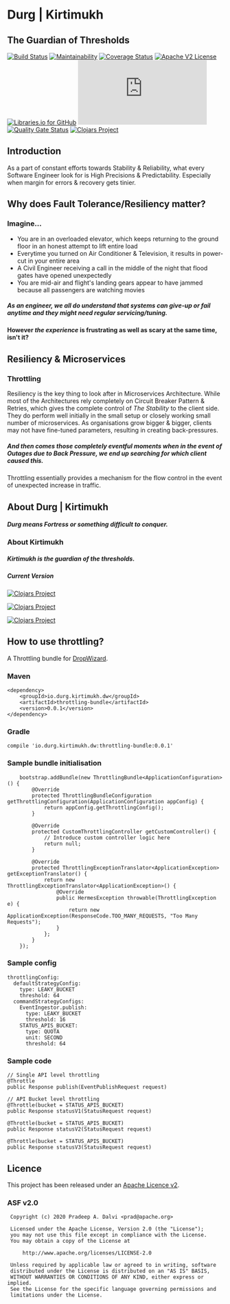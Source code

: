 # Durg | Kirtimukh
## The Guardian of Thresholds

[![Build Status](https://travis-ci.org/pradurg/kirtimukh.svg?branch=develop)](https://travis-ci.org/pradurg/kirtimukh)
[![Maintainability](https://api.codeclimate.com/v1/badges/69d188353b29f9352a34/maintainability)](https://codeclimate.com/github/pradurg/kirtimukh/maintainability)
[![Coverage Status](https://coveralls.io/repos/pradurg/kirtimukh/badge.svg)](https://coveralls.io/r/pradurg/kirtimukh)
[![Apache V2 License](http://img.shields.io/badge/license-Apache%20V2-blue.svg)](//github.com/pradurg/kirtimukh/blob/develop/LICENSE)
[![Libraries.io for GitHub](https://img.shields.io/librariesio/github/pradurg/kirtimukh.svg)](https://libraries.io/github/pradurg/kirtimukh)
[![Analytics](https://ga-beacon.appspot.com/UA-181243333-1/pradurg/kirtimukh/README.md)](https://github.com/igrigorik/ga-beacon)
[![Quality Gate Status](https://sonarcloud.io/api/project_badges/measure?project=pradurg_kirtimukh&metric=alert_status)](https://sonarcloud.io/dashboard?id=pradurg_kirtimukh)
[![Clojars Project](https://img.shields.io/clojars/v/io.durg.kirtimukh/kirtimukh.svg)](https://clojars.org/io.durg.kirtimukh/kirtimukh)

<!--
[![Test Coverage](https://api.codeclimate.com/v1/badges/69d188353b29f9352a34/test_coverage)](https://codeclimate.com/github/pradurg/kirtimukh/test_coverage)
[![Maven Central](https://maven-badges.herokuapp.com/maven-central/io.durg.kirtimukh/kirtimukh/badge.svg)](https://maven-badges.herokuapp.com/maven-central/io.durg.kirtimukh/kirtimukh)
-->


## Introduction
As a part of constant efforts towards Stability & Reliability, what every Software Engineer look for is High Precisions & Predictability. Especially when margin for errors & recovery gets tinier.

## Why does Fault Tolerance/Resiliency matter?
### Imagine...
* You are in an overloaded elevator, which keeps returning to the ground floor in an honest attempt to lift entire load
* Everytime you turned on Air Conditioner & Television, it results in power-cut in your entire area
* A Civil Engineer receiving a call in the middle of the night that flood gates have opened unexpectedly
* You are mid-air and flight's landing gears appear to have jammed because all passengers are watching movies

##### As an engineer, we all do understand that systems can give-up or fail anytime and they might need regular servicing/tuning.
#### However _the experience_ is frustrating as well as scary at the same time, isn't it?

## Resiliency & Microservices
### Throttling
Resiliency is the key thing to look after in Microservices Architecture.
While most of the Architectures rely completely on Circuit Breaker Pattern & Retries, which gives the complete control of _The Stability_ to the client side.
They do perform well initially in the small setup or closely working small number of microservices.
As organisations grow bigger & bigger, clients may not have fine-tuned parameters, resulting in creating back-pressures.
##### And then comes those _completely eventful_ moments when in the event of _Outages due to Back Pressure_, we end up searching for _which client_ caused this.
Throttling essentially provides a mechanism for the flow control in the event of unexpected increase in traffic.

## About Durg | Kirtimukh
##### _Durg_ means _Fortress_ or something difficult to conquer.

### About Kirtimukh
##### _Kirtimukh_ is the guardian of the thresholds.

##### Current Version
[![Clojars Project](https://img.shields.io/clojars/v/io.durg.kirtimukh/kirtimukh.svg)](https://clojars.org/io.durg.kirtimukh/kirtimukh)

[![Clojars Project](https://img.shields.io/clojars/v/io.durg.kirtimukh/kirtimukh-core.svg)](https://clojars.org/io.durg.kirtimukh/kirtimukh-core)

[![Clojars Project](https://img.shields.io/clojars/v/io.durg.kirtimukh.dw/throttling-bundle.svg)](https://clojars.org/io.durg.kirtimukh.dw/throttling-bundle)

## How to use throttling?
A Throttling bundle for [DropWizard](//github.com/dropwizard/dropwizard).
### Maven
```
<dependency>
    <groupId>io.durg.kirtimukh.dw</groupId>
    <artifactId>throttling-bundle</artifactId>
    <version>0.0.1</version>
</dependency>
```
### Gradle 
```
compile 'io.durg.kirtimukh.dw:throttling-bundle:0.0.1'
```

### Sample bundle initialisation
```
    bootstrap.addBundle(new ThrottlingBundle<ApplicationConfiguration>() {
        @Override
        protected ThrottlingBundleConfiguration getThrottlingConfiguration(ApplicationConfiguration appConfig) {
            return appConfig.getThrottlingConfig();
        }

        @Override
        protected CustomThrottlingController getCustomController() {
            // Introduce custom controller logic here
            return null;
        }

        @Override
        protected ThrottlingExceptionTranslator<ApplicationException> getExceptionTranslator() {
            return new ThrottlingExceptionTranslator<ApplicationException>() {
                @Override
                public HermesException throwable(ThrottlingException e) {
                    return new ApplicationException(ResponseCode.TOO_MANY_REQUESTS, "Too Many Requests");
                }
            };
        }
    });
```

### Sample config
```
throttlingConfig:
  defaultStrategyConfig:
    type: LEAKY_BUCKET
    threshold: 64
  commandStrategyConfigs:
    EventIngestor.publish:
      type: LEAKY_BUCKET
      threshold: 16
    STATUS_APIS_BUCKET:
      type: QUOTA
      unit: SECOND
      threshold: 64
```

### Sample code
```
// Single API level throttling
@Throttle
public Response publish(EventPublishRequest request)

// API Bucket level throttling
@Throttle(bucket = STATUS_APIS_BUCKET)
public Response statusV1(StatusRequest request)

@Throttle(bucket = STATUS_APIS_BUCKET)
public Response statusV2(StatusRequest request)

@Throttle(bucket = STATUS_APIS_BUCKET)
public Response statusV3(StatusRequest request)
```
## Licence
This project has been released under an [Apache Licence v2](http://www.apache.org/licenses/LICENSE-2.0).
### ASF v2.0
```
 Copyright (c) 2020 Pradeep A. Dalvi <prad@apache.org>

 Licensed under the Apache License, Version 2.0 (the "License");
 you may not use this file except in compliance with the License.
 You may obtain a copy of the License at

     http://www.apache.org/licenses/LICENSE-2.0

 Unless required by applicable law or agreed to in writing, software
 distributed under the License is distributed on an "AS IS" BASIS,
 WITHOUT WARRANTIES OR CONDITIONS OF ANY KIND, either express or implied.
 See the License for the specific language governing permissions and
 limitations under the License.
```